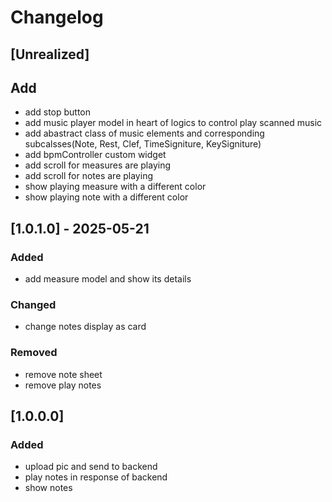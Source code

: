 # Changelog

## [Unrealized]

## Add

- add stop button
- add music player model in heart of logics to control play scanned music
- add abastract class of music elements and corresponding subcalsses(Note, Rest, Clef, TimeSigniture, KeySigniture)
- add bpmController custom widget
- add scroll for measures are playing
- add scroll for notes are playing
- show playing measure with a different color
- show playing note with a different color

## [1.0.1.0] - 2025-05-21

### Added

- add measure model and show its details

### Changed

- change notes display as card

### Removed

- remove note sheet
- remove play notes
  
## [1.0.0.0]

### Added

- upload pic and send to backend
- play notes in response of backend
- show notes
